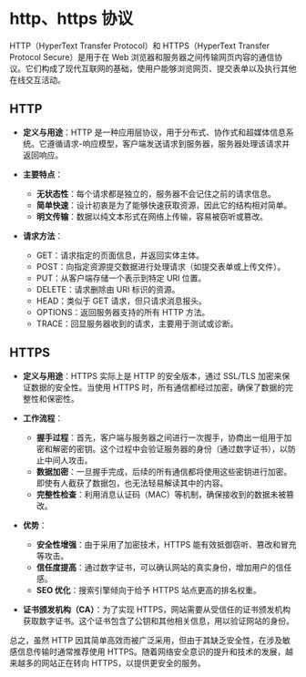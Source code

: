 # http、https 协议

HTTP（HyperText Transfer Protocol）和 HTTPS（HyperText Transfer Protocol Secure）是用于在 Web 浏览器和服务器之间传输网页内容的通信协议。它们构成了现代互联网的基础，使用户能够浏览网页、提交表单以及执行其他在线交互活动。

## HTTP

- **定义与用途**：HTTP 是一种应用层协议，用于分布式、协作式和超媒体信息系统。它遵循请求-响应模型，客户端发送请求到服务器，服务器处理该请求并返回响应。

- **主要特点**：

  - **无状态性**：每个请求都是独立的，服务器不会记住之前的请求信息。
  - **简单快速**：设计初衷是为了能够快速获取资源，因此它的结构相对简单。
  - **明文传输**：数据以纯文本形式在网络上传输，容易被窃听或篡改。

- **请求方法**：
  - GET：请求指定的页面信息，并返回实体主体。
  - POST：向指定资源提交数据进行处理请求（如提交表单或上传文件）。
  - PUT：从客户端存储一个表示到特定 URI 位置。
  - DELETE：请求删除由 URI 标识的资源。
  - HEAD：类似于 GET 请求，但只请求消息报头。
  - OPTIONS：返回服务器支持的所有 HTTP 方法。
  - TRACE：回显服务器收到的请求，主要用于测试或诊断。

## HTTPS

- **定义与用途**：HTTPS 实际上是 HTTP 的安全版本，通过 SSL/TLS 加密来保证数据的安全性。当使用 HTTPS 时，所有通信都经过加密，确保了数据的完整性和保密性。

- **工作流程**：

  - **握手过程**：首先，客户端与服务器之间进行一次握手，协商出一组用于加密和解密的密钥。这个过程中会验证服务器的身份（通过数字证书），以防止中间人攻击。
  - **数据加密**：一旦握手完成，后续的所有通信都将使用这些密钥进行加密。即使有人截获了数据包，也无法轻易解读其中的内容。
  - **完整性检查**：利用消息认证码（MAC）等机制，确保接收到的数据未被篡改。

- **优势**：

  - **安全性增强**：由于采用了加密技术，HTTPS 能有效抵御窃听、篡改和冒充等攻击。
  - **信任度提高**：通过数字证书，可以确认网站的真实身份，增加用户的信任感。
  - **SEO 优化**：搜索引擎倾向于给予 HTTPS 站点更高的排名权重。

- **证书颁发机构（CA）**：为了实现 HTTPS，网站需要从受信任的证书颁发机构获取数字证书。这个证书包含了公钥和其他相关信息，用以验证网站的身份。

总之，虽然 HTTP 因其简单高效而被广泛采用，但由于其缺乏安全性，在涉及敏感信息传输时通常推荐使用 HTTPS。随着网络安全意识的提升和技术的发展，越来越多的网站正在转向 HTTPS，以提供更安全的服务。
